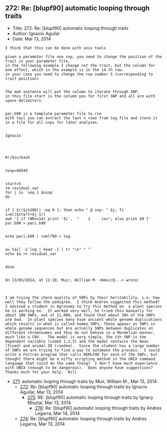 ## 272: Re: [blupf90] automatic looping through traits

- Title: 272: Re: [blupf90] automatic looping through traits
- Author: Ignacio Aguilar
- Date: Mar 13, 2014

```
I think that this can be done with unix tools

given a parameter file one snp, you need to change the position of the trait in your parameter file, 
in the following example I change not the trait, but the column for one effect, which in the example is in the 14 th row. 
in your case you need to change the row number 5 (corresponding to trait position) 


The awk sentence will put the column to iterate through SNP, 
in this file start is the column pos for first SNP and all are with space delimiters. 


par.b90 is a template parameter file to run
with tail you can extract the last n rows from log file and store it  in a file for all snps for later analyses. 


Ignacio 




#!/bin/bash


nsnp=46549


start=5
rm residual_var
for j in `seq 1 $nsnp`
do


if [ $(($j%100)) -eq 0 ]; then echo " @ snp: " $j; fi
i=$(($start+$j-1))
awk '{ if (NR==14) print '$i',  "    1     cov"; else print $0 }' par.b90 > pari.b90


echo pari.b90 | remlf90 > log


a=`tail -2 log | head -1 | tr "\n" " "`
echo $a >> residual_var


done


On 13/03/2014, at 11:10, Muir, William M. <bmuir@...> wrote:



I am trying the check quality of SNPs by their heritability, i.e. how well they follow the pedigree.  I think Andres suggested this method? I advised a student in Agronomy to try this method on  a plant species he is working on.  It worked very well, he tried this manually for about 100 SNPs, out of 11,000, and found that about 30% of the SNPs are bad.  In plant species many have ancient whole genome duplications which results in what is called homeo SNPs. These appear as SNPs in whole genome sequences but are actually SNPs between duplicates on different chromosomes and thus do not behave in a Mendelian manner, much like a CNV.   The model is very simple, the ith SNP is the dependent variable (coded 1,2,3) and the model contains the mean (fixed) and animal ID (random).  Since the student has a large number of SNPs we are trying to find a way to automate the process.  I could write a Fortran program that calls REMLF90 for each of the SNPs, but thought there might be a nifty scripting method in the UNIX command language that could do the same thing?  I don't have much experience with UNIX (enough to be dangerous).  Does anyone have suggestions?  Thanks much for your help.  Bill    
```

- [271](0271.md): automatic looping through traits by Muir, William M., Mar 13, 2014
    - [272](0272.md): Re: [blupf90] automatic looping through traits by Ignacio Aguilar, Mar 13, 2014
        - [275](0275.md): RE: [blupf90] automatic looping through traits by Ignacy Misztal, Mar 13, 2014
            - [276](0276.md): Re: [blupf90] automatic looping through traits by Andres Legarra, Mar 14, 2014
    - [274](0274.md): Re: [blupf90] automatic looping through traits by Andres Legarra, Mar 13, 2014
